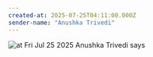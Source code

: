 ```yaml
---
created-at: 2025-07-25T04:11:00.000Z
sender-name: "Anushka Trivedi"
---
```


![at Fri Jul 25 2025 Anushka Trivedi says](./messages/images/IMG-20250725-WA0000.jpg)

